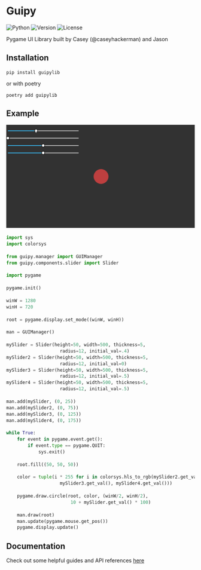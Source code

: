 # Guipy
![Python](https://img.shields.io/badge/python-3-blue.svg?v=1)
![Version](https://img.shields.io/pypi/v/guipylib.svg?v=1)
![License](https://img.shields.io/pypi/l/guipylib.svg?v=1)

Pygame UI Library built by Casey (@caseyhackerman) and Jason

## Installation
```
pip install guipylib
```
or with poetry
```
poetry add guipylib
```

## Example
<p align="center">
<img alt="Slider" src="./docs/imgs/slider.gif" width="600" />
</p>


```python
import sys
import colorsys

from guipy.manager import GUIManager
from guipy.components.slider import Slider

import pygame 

pygame.init()

winW = 1280
winH = 720

root = pygame.display.set_mode((winW, winH))

man = GUIManager()

mySlider = Slider(height=50, width=500, thickness=5,
                    radius=12, initial_val=.4)
mySlider2 = Slider(height=50, width=500, thickness=5,
                    radius=12, initial_val=0)
mySlider3 = Slider(height=50, width=500, thickness=5,
                    radius=12, initial_val=.5)
mySlider4 = Slider(height=50, width=500, thickness=5,
                    radius=12, initial_val=.5)

man.add(mySlider, (0, 25))
man.add(mySlider2, (0, 75))
man.add(mySlider3, (0, 125))
man.add(mySlider4, (0, 175))

while True:
    for event in pygame.event.get():
        if event.type == pygame.QUIT:
            sys.exit()

    root.fill((50, 50, 50))

    color = tuple(i * 255 for i in colorsys.hls_to_rgb(mySlider2.get_val(),
                    mySlider3.get_val(), mySlider4.get_val()))

    pygame.draw.circle(root, color, (winW/2, winH/2),
                        10 + mySlider.get_val() * 100)

    man.draw(root)
    man.update(pygame.mouse.get_pos())
    pygame.display.update()

```

## Documentation
Check out some helpful guides and API references [here](https://zjjc123.github.io/guipy/)